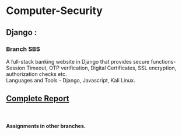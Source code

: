 # Computer-Security
## Django : 

### Branch SBS
A full-stack banking website in Django that provides secure functions- Session Timeout, OTP verification, Digital Certificates, SSL encryption, authorization checks etc.
<br/> Languages and Tools - Django, Javascript, Kali Linux.

## [Complete Report](https://github.com/suraj16101/Computer-Security/blob/SBS/Group14-userguide.pdf)
<br/>

#### Assignments in other branches.
